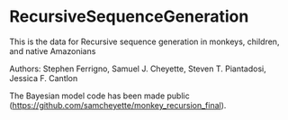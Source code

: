 # RecursiveSequenceGeneration

This is the data for Recursive sequence generation in monkeys, children, and native Amazonians

Authors: Stephen Ferrigno, Samuel J. Cheyette, Steven T. Piantadosi, Jessica F. Cantlon

The Bayesian model code has been made public (https://github.com/samcheyette/monkey_recursion_final).
